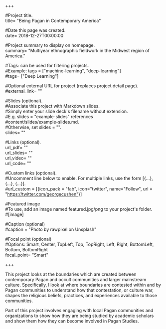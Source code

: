 +++

#Project title.  
title= "Being Pagan in Contemporary America"  
  
#Date this page was created.  
date= 2018-12-27T00:00:00  
  
#Project summary to display on homepage.  
summary= "Multiyear ethnographic fieldwork in the Midwest region of America."  
  
#Tags: can be used for filtering projects.  
#Example: tags = ["machine-learning", "deep-learning"]  
#tags= ["Deep Learning"]  
  
#Optional external URL for project (replaces project detail page).  
#external_link= ""  
  
#Slides (optional).  
#Associate this project with Markdown slides.  
#Simply enter your slide deck's filename without extension.  
#E.g. slides = "example-slides" references  
#content/slides/example-slides.md.  
#Otherwise, set slides = "".  
slides= ""  

#Links (optional).  
url_pdf= ""  
url_slides= ""  
url_video= ""  
url_code= ""  

#Custom links (optional).  
#Uncomment line below to enable. For multiple links, use the form [{...}, {...}, {...}].  
#url_custom = [{icon_pack = "fab", icon="twitter", name="Follow", url = "https://twitter.com/georgecushen"}]  

#Featured image  
#To use, add an image named featured.jpg/png to your project's folder.  
#[image]  

#Caption (optional)  
#caption = "Photo by rawpixel on Unsplash"  

#Focal point (optional)  
#Options: Smart, Center, TopLeft, Top, TopRight, Left, Right, BottomLeft, Bottom, BottomRight  
focal_point= "Smart"  
  
+++

This project looks at the boundaries which are created between contemporary Pagan and occult communities and larger mainstream culture. Specifically, I look at where boundaries are contested within and by Pagan communities to understand how that contestation, or culture war, shapes the religious beliefs, practices, and experiences available to those communities.

Part of this project involves engaging with local Pagan communities and organizations to show how they are being studied by academic scholars and show them how they can become involved in Pagan Studies. 

